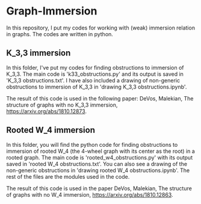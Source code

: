 # Graph-Immersion


In this repository, I put my codes for working with (weak) immersion relation in graphs. The codes are written in python.


## K_3,3 immersion
In this folder, I've put my codes for finding obstructions to immersion of K_3,3. The main code is 'k33_obstructions.py' and its output is
saved in 'K_3,3 obstructions.txt'. I have also included a drawing of non-generic obstructions to immersion of K_3,3 in 'drawing K_3,3 obstructions.ipynb'.

The result of this code is used in the following paper: DeVos, Malekian, The structure of graphs with no K_3,3 immersion, https://arxiv.org/abs/1810.12873.


## Rooted W_4 immersion
In this folder, you will find the python code for finding obstructions to immersion of rooted W_4 (the 4-wheel graph with its center as the root) in a rooted graph.
The main code is 'rooted_w4_obstructions.py' with its output saved in 'rooted W_4 obstructions.txt'. You can also see a drawing of the non-generic
obstructions in 'drawing rooted W_4 obstructions.ipynb'. The rest of the files are the modules used in the code. 

The result of this code is used in the paper DeVos, Malekian, The structure of graphs with no W_4 immersion, https://arxiv.org/abs/1810.12863.